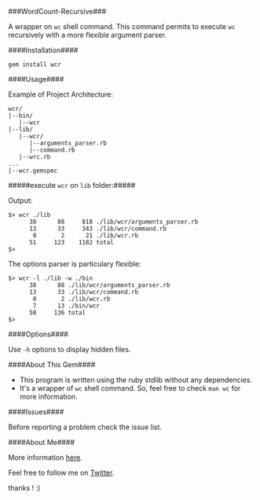 ###WordCount-Recursive###

A wrapper on `wc` shell command. This command permits to execute `wc` recursively with a more flexible argument parser.

####Installation####

`gem install wcr`

####Usage####

Example of Project Architecture:

```text
wcr/
|--bin/
   |--wcr
|--lib/
   |--wcr/
      |--arguments_parser.rb
      |--command.rb
   |--wrc.rb
...
|--wcr.gemspec
```

#####execute `wcr` on `lib` folder:#####

Output:

```shell
$> wcr ./lib 
      38      88     818 ./lib/wcr/arguments_parser.rb
      13      33     343 ./lib/wcr/command.rb
       0       2      21 ./lib/wcr.rb
      51     123    1182 total
$>
```

The options parser is particulary flexible:

```shell
$> wcr -l ./lib -w ./bin
      38      88 ./lib/wcr/arguments_parser.rb
      13      33 ./lib/wcr/command.rb
       0       2 ./lib/wcr.rb
       7      13 ./bin/wcr
      58     136 total
$>
```

####Options####

Use `-h` options to display hidden files.

####About This Gem####

- This program is written using the ruby stdlib without any dependencies.
- It's a wrapper of `wc` shell command. So, feel free to check `man wc` for more information.

####Issues####

Before reporting a problem check the issue list.

####About Me####

More information [here](https://www.linkedin.com/pub/mehdi-farsi/48/ba9/336).

Feel free to follow me on [Twitter](https://twitter.com/farsi_mehdi).

thanks ! :)

